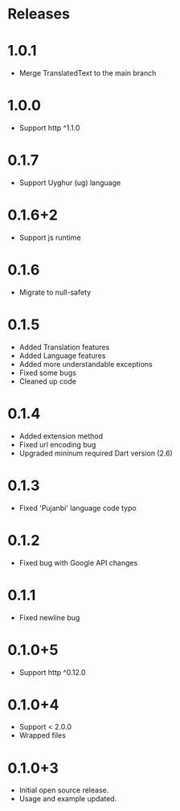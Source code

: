 # Releases
# 1.0.1
- Merge TranslatedText to the main branch

# 1.0.0
- Support http ^1.1.0

# 0.1.7
- Support Uyghur (ug) language

# 0.1.6+2
- Support js runtime

# 0.1.6
- Migrate to null-safety

# 0.1.5
- Added Translation features
- Added Language features
- Added more understandable exceptions
- Fixed some bugs
- Cleaned up code

# 0.1.4
- Added extension method
- Fixed url encoding bug
- Upgraded mininum required Dart version (2.6)
# 0.1.3
- Fixed 'Pujanbi' language code typo
# 0.1.2
- Fixed bug with Google API changes
# 0.1.1
- Fixed newline bug
# 0.1.0+5
- Support http ^0.12.0
# 0.1.0+4
- Support < 2.0.0
- Wrapped files

# 0.1.0+3
- Initial open source release.
- Usage and example updated.
